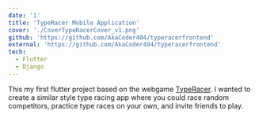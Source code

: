 ```yaml
---
date: '1'
title: 'TypeRacer Mobile Application'
cover: './CoverTypeRacerCover_v1.png'
github: 'https://github.com/AkaCoder404/typeracerfrontend'
external: 'https://github.com/AkaCoder404/typeracerfrontend'
tech:
  - Flutter
  - Django
---
```


This my first flutter project based on the webgame [TypeRacer](https://play.typeracer.com/). I wanted to create a similar style type racing app where you could race random competitors, practice type races on your own, and invite friends to play.